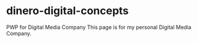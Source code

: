 # dinero-digital-concepts
PWP for Digital Media Company
This page is for my personal Digital Media Company.
